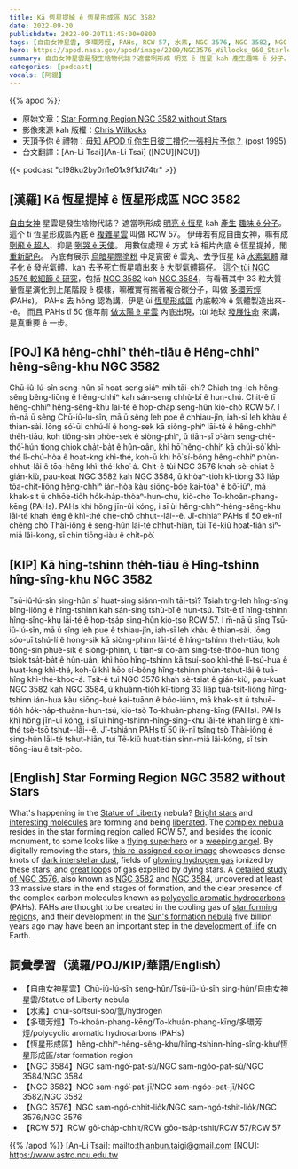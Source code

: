 ```yaml
---
title: Kā 恆星提掉 ê 恆星形成區 NGC 3582
date: 2022-09-20
publishdate: 2022-09-20T11:45:00+0800
tags: [自由女神星雲, 多環芳烴, PAHs, RCW 57, 水素, NGC 3576, NGC 3582, NGC 3584, 恆星形成區]
hero: https://apod.nasa.gov/apod/image/2209/NGC3576_Willocks_960_Starless.jpg
summary: 自由女神星雲是發生啥物代誌？遮當咧形成 明亮 ê 恆星 kah 產生趣味 ê 分子。
categories: [podcast]
vocals: [阿錕]
---
```


{{% apod %}}

- 原始文章：[Star Forming Region NGC 3582 without Stars](https://apod.nasa.gov/apod/ap220920.html)
- 影像來源 kah 版權：[Chris Willocks](https://www.instagram.com/chris.willocks/)
- 天頂予你 ê 禮物：[毋知 APOD tī 你生日彼工攢佗一張相片予你？](https://apod.nasa.gov/apod/calendar/allyears.html) (post 1995)
- 台文翻譯：[An-Li Tsai][An-Li Tsai] ([NCU][NCU])

{{< podcast "cl98ku2by0n1e01x9f1dt74tr" >}}

## [漢羅] Kā 恆星提掉 ê 恆星形成區 NGC 3582
[自由女神][Statue of Liberty] 星雲是發生啥物代誌？
遮當咧形成 [明亮 ê 恆星][Bright stars t] kah [產生][liberated] [趣味 ê 分子][interesting molecules]。
這个 tī 恆星形成區內底 ê [複雜星雲][complex nebula] 叫做 RCW 57。
伊毋若有成自由女神，嘛有成 [咧飛 ê 超人][flying superhero]、抑是 [咧哭 ê 天使][weeping angel]。
用數位處理 ê 方式 kā 相片內底 ê 恆星提掉，閣 [重新配色][this re-assigned color image]。
內底有展示 [烏暗星際塗粉][dark interstellar dust] 中足實密 ê 雲丸、去予恆星 kā [水素氣體][glowing hydrogen gas] 離子化 ê 發光氣體、kah 去予死亡恆星噴出來 ê [大型氣體箍仔][great loop]。
[這个 tùi NGC 3576 較細節 ê 研究][detailed study of NGC 3576]，包括 [NGC 3582][NGC 3582] kah [NGC 3584][NGC 3584]，有看著其中 33 粒大質量恆星演化到上尾階段 ê 模樣，嘛確實有揣著複合碳分子，叫做 [多環芳烴][polycyclic aromatic hydrocarbons] (PAHs)。
PAHs 去 hŏng 認為講，伊是 ùi [恆星形成區][star forming region] 內底較冷 ê 氣體製造出來--ê。
而且 PAHs tī 50 億年前 [做太陽 ê 星雲][Sun's formation nebula] 內底出現，tùi 地球 [發展性命][development of life] 來講，是真重要 ê 一步。


## [POJ] Kā hêng-chhiⁿ the̍h-tiāu ê Hêng-chhiⁿ hêng-sêng-khu NGC 3582
Chū-iû-lú-sîn seng-hûn sī hoat-seng siáⁿ-mih tāi-chì?
Chiah tng-leh hêng-sêng bêng-liōng ê hêng-chhiⁿ kah sán-seng chhù-bī ê hun-chú.
Chit-ê tī hêng-chhiⁿ hêng-sêng-khu lāi-té ê hop-cha̍p seng-hûn kiò-chò RCW 57.
I m̄-nā ū sêng Chū-iû-lú-sîn, mā ū sêng leh poe ê chhiau-jîn, iah-sī leh khàu ê thian-sài.
Iōng só͘-ūi chhú-lí ê hong-sek kā siòng-phìⁿ lāi-té ê hêng-chhiⁿ the̍h-tiāu, koh tiông-sin phòe-sek ê siòng-phìⁿ, ū tiān-sī o͘-àm seng-chè-thô͘-hún tiong chiok cha̍t-ba̍t ê hûn-oân, khì hō͘ hêng-chhiⁿ kā chúi-sò͘ khì-thé lî-chú-hòa ê hoat-kng khì-thé, koh-ū khì hō͘ sí-bông hêng-chhiⁿ phùn-chhut-lâi ê tōa-hêng khì-thé-kho͘-á.
Chit-ê tùi NGC 3576 khah sè-chiat ê gián-kiù, pau-koat NGC 3582 kah NGC 3584, ū khòaⁿ-tio̍h kî-tiong 33 lia̍p tōa-chit-liōng hêng-chhiⁿ ián-hòa kàu siōng-bóe kai-tōaⁿ ê bô͘-iūⁿ, mā khak-si̍t ū chhōe-tio̍h ho̍k-ha̍p-thòaⁿ-hun-chú, kiò-chò To-khoân-phang-kēng (PAHs).
PAHs khì hŏng jīn-ûi kóng, i sī ùi hêng-chhiⁿ-hêng-sêng-khu lāi-té khah léng ê khì-thé chè-chō chhut--lâi--ê.
Jî-chhiáⁿ PAHs tī 50 ek-nî chêng chò Thài-iông ê seng-hûn lāi-té chhut-hiān, tùi Tē-kiû hoat-tián sìⁿ-miā lâi-kóng, sī chin tiōng-iàu ê chi̍t-pò͘.

## [KIP] Kā hîng-tshinn the̍h-tiāu ê Hîng-tshinn hîng-sîng-khu NGC 3582
Tsū-iû-lú-sîn sing-hûn sī huat-sing siánn-mih tāi-tsì?
Tsiah tng-leh hîng-sîng bîng-liōng ê hîng-tshinn kah sán-sing tshù-bī ê hun-tsú.
Tsit-ê tī hîng-tshinn hîng-sîng-khu lāi-té ê hop-tsa̍p sing-hûn kiò-tsò RCW 57.
I m̄-nā ū sîng Tsū-iû-lú-sîn, mā ū sîng leh pue ê tshiau-jîn, iah-sī leh khàu ê thian-sài.
Iōng sóo-uī tshú-lí ê hong-sik kā siòng-phìnn lāi-té ê hîng-tshinn the̍h-tiāu, koh tiông-sin phuè-sik ê siòng-phìnn, ū tiān-sī oo-àm sing-tsè-thôo-hún tiong tsiok tsa̍t-ba̍t ê hûn-uân, khì hōo hîng-tshinn kā tsuí-sòo khì-thé lî-tsú-huà ê huat-kng khì-thé, koh-ū khì hōo sí-bông hîng-tshinn phùn-tshut-lâi ê tuā-hîng khì-thé-khoo-á.
Tsit-ê tuì NGC 3576 khah sè-tsiat ê gián-kiù, pau-kuat NGC 3582 kah NGC 3584, ū khuànn-tio̍h kî-tiong 33 lia̍p tuā-tsit-liōng hîng-tshinn ián-huà kàu siōng-bué kai-tuānn ê bôo-iūnn, mā khak-si̍t ū tshuē-tio̍h ho̍k-ha̍p-thuànn-hun-tsú, kiò-tsò To-khuân-phang-kīng (PAHs).
PAHs khì hŏng jīn-uî kóng, i sī uì hîng-tshinn-hîng-sîng-khu lāi-té khah líng ê khì-thé tsè-tsō tshut--lâi--ê.
Jî-tshiánn PAHs tī 50 ik-nî tsîng tsò Thài-iông ê sing-hûn lāi-té tshut-hiān, tuì Tē-kiû huat-tián sìnn-miā lâi-kóng, sī tsin tiōng-iàu ê tsi̍t-pòo.

## [English] Star Forming Region NGC 3582 without Stars
What's happening in the [Statue of Liberty][Statue of Liberty] nebula?
[Bright stars][Bright stars e] and [interesting molecules][interesting molecules] are forming and being [liberated][liberated].
The [complex nebula][complex nebula] resides in the star forming region called RCW 57, and besides the iconic monument, to some looks like a [flying superhero][flying superhero] or a [weeping angel][weeping angel].
By digitally removing the stars, [this re-assigned color image][this re-assigned color image] showcases dense knots of [dark interstellar dust][dark interstellar dust], fields of [glowing hydrogen gas][glowing hydrogen gas] ionized by these stars, and [great loop][great loop]s of gas expelled by dying stars.
A [detailed study of NGC 3576][detailed study of NGC 3576], also known as [NGC 3582][NGC 3582] and [NGC 3584][NGC 3584], uncovered at least 33 massive stars in the end stages of formation, and the clear presence of the complex carbon molecules known as [polycyclic aromatic hydrocarbons][polycyclic aromatic hydrocarbons] (PAHs).
PAHs are thought to be created in the cooling gas of [star forming region][star forming region]s, and their development in the [Sun's formation nebula][Sun's formation nebula] five billion years ago may have been an important step in the [development of life][development of life] on Earth.

## 詞彙學習（漢羅/POJ/KIP/華語/English）
- 【自由女神星雲】Chū-iû-lú-sîn seng-hûn/Tsū-iû-lú-sîn sing-hûn/自由女神星雲/Statue of Liberty nebula
- 【水素】chúi-sò͘/tsuí-sòo/氫/hydrogen
- 【多環芳烴】To-khoân-phang-kēng/To-khuân-phang-kīng/多環芳烴/polycyclic aromatic hydrocarbons (PAHs)
- 【恆星形成區】hêng-chhiⁿ-hêng-sêng-khu/hîng-tshinn-hîng-sîng-khu/恆星形成區/star formation region
- 【NGC 3584】NGC sam-ngó͘-pat-sù/NGC sam-ngóo-pat-sù/NGC 3584/NGC 3584
- 【NGC 3582】NGC sam-ngó͘-pat-jī/NGC sam-ngóo-pat-jī/NGC 3582/NGC 3582
- 【NGC 3576】NGC sam-ngó-chhit-lio̍k/NGC sam-ngó-tshit-lio̍k/NGC 3576/NGC 3576
- 【RCW 57】RCW gō͘-cha̍p-chhit/RCW gōo-tsa̍p-tshit/RCW 57/RCW 57

{{% /apod %}}
[An-Li Tsai]: mailto:thianbun.taigi@gmail.com
[NCU]: https://www.astro.ncu.edu.tw

[copyright]: https://apod.nasa.gov/apod/fap/lib/about_apod.html#srapply


[Statue of Liberty]:https://apod.nasa.gov/apod/ap120509.html
[Bright stars e]:https://apod.nasa.gov/apod/ap211124.html
[Bright stars t]:https://apod.tw/daily/20211124/
[interesting molecules]:https://www.acs.org/content/acs/en/molecule-of-the-week/
[liberated]:https://en.wikipedia.org/wiki/Liberty
[complex nebula]:http://www.atlasoftheuniverse.com/nebulae/ngc3576.html
[flying superhero]:https://thumbs.dreamstime.com/b/superhero-dog-flying-clouds-funny-bulldog-dressed-as-super-hero-red-shirt-blue-cape-sky-48240315.jpg
[weeping angel]:https://en.wikipedia.org/wiki/Weeping_Angel
[this re-assigned color image]:https://www.instagram.com/p/CiLbwqOMDAc/
[dark interstellar dust]:https://apod.nasa.gov/apod/ap050110.html
[glowing hydrogen gas]:https://apod.nasa.gov/apod/emission_nebulae.html
[great loop]:https://apod.nasa.gov/apod/ap990503.html
[detailed study of NGC 3576]:https://ui.adsabs.harvard.edu/abs/2006A%26A...450..253M/abstract
[NGC 3582]:https://en.wikipedia.org/wiki/NGC_3576
[NGC 3584]:http://server7.wikisky.org/starview?object_type=3&object_id=218&object_name=NGC+3584&locale=EN
[polycyclic aromatic hydrocarbons]:https://en.wikipedia.org/wiki/Polycyclic_aromatic_hydrocarbons
[star forming region]:http://server7.wikisky.org/starview?object_type=3&object_id=218&object_name=NGC+3584&locale=EN
[Sun's formation nebula]:https://en.wikipedia.org/wiki/Formation_and_evolution_of_the_Solar_System
[development of life]:https://science.nasa.gov/solar-system/big-questions/how-did-life-begin-and-evolve-earth-and-has-it-evolved-elsewhere-solar-system
